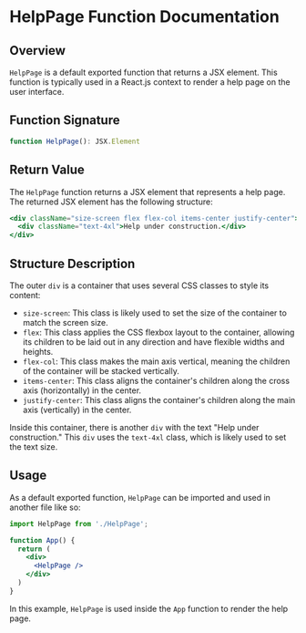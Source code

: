 # HelpPage Function Documentation

## Overview

`HelpPage` is a default exported function that returns a JSX element. This function is typically used in a React.js context to render a help page on the user interface.

## Function Signature

```jsx
function HelpPage(): JSX.Element
```

## Return Value

The `HelpPage` function returns a JSX element that represents a help page. The returned JSX element has the following structure:

```jsx
<div className="size-screen flex flex-col items-center justify-center">
  <div className="text-4xl">Help under construction.</div>
</div>
```

## Structure Description

The outer `div` is a container that uses several CSS classes to style its content:

- `size-screen`: This class is likely used to set the size of the container to match the screen size.
- `flex`: This class applies the CSS flexbox layout to the container, allowing its children to be laid out in any direction and have flexible widths and heights.
- `flex-col`: This class makes the main axis vertical, meaning the children of the container will be stacked vertically.
- `items-center`: This class aligns the container's children along the cross axis (horizontally) in the center.
- `justify-center`: This class aligns the container's children along the main axis (vertically) in the center.

Inside this container, there is another `div` with the text "Help under construction." This `div` uses the `text-4xl` class, which is likely used to set the text size.

## Usage

As a default exported function, `HelpPage` can be imported and used in another file like so:

```jsx
import HelpPage from './HelpPage';

function App() {
  return (
    <div>
      <HelpPage />
    </div>
  )
}
```

In this example, `HelpPage` is used inside the `App` function to render the help page.